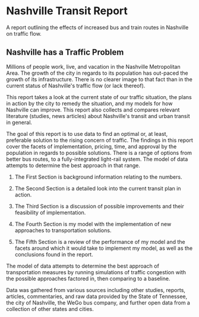 # Nashville Transit Report
A report outlining the effects of increased bus and train routes in Nashville on traffic flow.


## Nashville has a Traffic Problem

Millions of people work, live, and vacation in the Nashville Metropolitan Area. The growth of the city in regards to its population has out-paced the growth of its infrastructure. There is no clearer image to that fact than in the current status of Nashville's traffic flow (or lack thereof). 

This report takes a look at the current state of our traffic situation, the plans in action by the city to remedy the situation, and my models for how Nashville can improve. This report also collects and compares relevant literature (studies, news articles) about Nashville's transit and urban transit in general. 

The goal of this report is to use data to find an optimal or, at least, preferable solution to the rising concern of traffic. The findings in this report cover the facets of implementation, pricing, time, and approval by the population in regards to possible solutions. There is a range of options from better bus routes, to a fully-integrated light-rail system. The model of data attempts to determine the best approach in that range. 

1. The First Section is background information relating to the numbers.

2. The Second Section is a detailed look into the current transit plan in action.

3. The Third Section is a discussion of possible improvements and their feasibility of implementation.

4. The Fourth Section is my model with the implementation of new approaches to transportation solutions.

5. The Fifth Section is a review of the performance of my model and the facets around which it would take to implement my model, as well as the conclusions found in the report.

The model of data attempts to determine the best approach of transportation measures by running simulations of traffic congestion with the possible approaches factored in, then comparing to a baseline.

Data was gathered from various sources including other studies, reports, articles, commentaries, and raw data provided by the State of Tennessee, the city of Nashville, the WeGo bus company, and further open data from a collection of other states and cities.